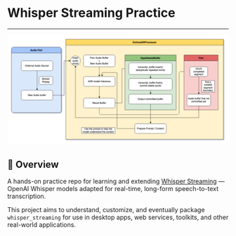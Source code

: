 # Whisper Streaming Practice

---

![Whisper Streaiming Flow](./images/whisper_streaming_flowchart.png)

## 🚀 Overview

A hands-on practice repo for learning and extending [Whisper Streaming](https://github.com/ufal/whisper_streaming) — OpenAI Whisper models adapted for real-time, long-form speech-to-text transcription.

This project aims to understand, customize, and eventually package `whisper_streaming` for use in desktop apps, web services, toolkits, and other real-world applications.
